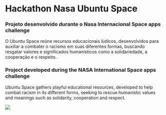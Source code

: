 # Hackathon Nasa Ubuntu Space

<h3>Projeto desenvolvido durante o Nasa Internacional Space apps challenge</h3>

O Ubuntu Space reúne recursos educacionais lúdicos, desenvolvidos para auxiliar a combater o racismo em suas diferentes formas, buscando resgatar valores e significados humanísticos como a solidariedade, a cooperação e o respeito.

<h3>Project developed during the NASA International Space apps challenge</h3>

Ubuntu Space gathers playful educational resources, developed to help combat racism in its different forms, seeking to rescue humanistic values and meanings such as solidarity, cooperation and respect.

<img src="./images/capa 1.png">
